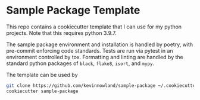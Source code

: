 # Sample Package Template

This repo contains a cookiecutter template that I can
use for my python projects. Note that this requires python 3.9.7.

The sample package environment and installation is handled by
poetry, with pre-commit enforcing code standards. Tests are run
via pytest in an environment controlled by tox. Formatting and
linting are handled by the standard python packages of 
`black`, `flake8`, `isort`, and `mypy`.

The template can be used by

```bash
git clone https://github.com/kevinnowland/sample-package ~/.cookiecutters
cookiecutter sample-package
```
